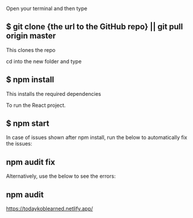 Open your terminal and then type

## $ git clone {the url to the GitHub repo} || git pull origin master

This clones the repo

cd into the new folder and type

## $ npm install

This installs the required dependencies

To run the React project.

## $ npm start

In case of issues shown after npm install, run the below to automatically fix the issues:

## npm audit fix

Alternatively, use the below to see the errors:

## npm audit

https://todaykoblearned.netlify.app/

